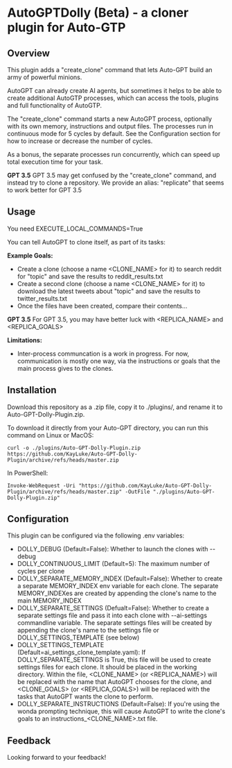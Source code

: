 # AutoGPTDolly (Beta) - a cloner plugin for Auto-GTP

## Overview

This plugin adds a "create_clone" command that lets Auto-GPT build an army of powerful minions.

AutoGPT can already create AI agents, but sometimes it helps to be able to create additional AutoGTP processes, which can access the tools, plugins and full functionality of AutoGTP.

The "create_clone" command starts a new AutoGPT process, optionally with its own memory, instructions and output files. The processes run in continuous mode for 5 cycles by default. See the Configuration section for how to increase or decrease the number of cycles.

As a bonus, the separate processes run concurrently, which can speed up total execution time for your task.

**GPT 3.5**
GPT 3.5 may get confused by the "create_clone" command, and instead try to clone a repository. We provide an alias: "replicate" that seems to work better for GPT 3.5

## Usage

You need EXECUTE_LOCAL_COMMANDS=True

You can tell AutoGPT to clone itself, as part of its tasks:

**Example Goals:**
- Create a clone (choose a name <CLONE_NAME> for it) to search reddit for "topic" and save the results to reddit_results.txt
- Create a second clone (choose a name <CLONE_NAME> for it) to download the latest tweets about "topic" and save the results to twitter_results.txt
- Once the files have been created, compare their contents...

**GPT 3.5**
For GPT 3.5, you may have better luck with <REPLICA_NAME> and <REPLICA_GOALS> 

**Limitations:**
- Inter-process communcation is a work in progress. For now, communication is mostly one way, via the instructions or goals that the main process gives to the clones.

## Installation

Download this repository as a .zip file, copy it to ./plugins/, and rename it to Auto-GPT-Dolly-Plugin.zip.

To download it directly from your Auto-GPT directory, you can run this command on Linux or MacOS:

```
curl -o ./plugins/Auto-GPT-Dolly-Plugin.zip https://github.com/KayLuke/Auto-GPT-Dolly-Plugin/archive/refs/heads/master.zip
```

In PowerShell:

```
Invoke-WebRequest -Uri "https://github.com/KayLuke/Auto-GPT-Dolly-Plugin/archive/refs/heads/master.zip" -OutFile "./plugins/Auto-GPT-Dolly-Plugin.zip"
```

## Configuration

This plugin can be configured via the following .env variables:

- DOLLY_DEBUG (Default=False): Whether to launch the clones with --debug
- DOLLY_CONTINUOUS_LIMIT (Default=5): The maximum number of cycles per clone
- DOLLY_SEPARATE_MEMORY_INDEX (Default=False): Whether to create a separate MEMORY_INDEX env variable for each clone. The separate MEMORY_INDEXes are created by appending the clone's name to the main MEMORY_INDEX 
- DOLLY_SEPARATE_SETTINGS (Defualt=False): Whether to create a separate settings file and pass it into each clone with --ai-settings commandline variable. The separate settings files will be created by appending the clone's name to the settings file or DOLLY_SETTINGS_TEMPLATE (see below)
- DOLLY_SETTINGS_TEMPLATE (Default=ai_settings_clone_template.yaml): If DOLLY_SEPARATE_SETTINGS is True, this file will be used to create settings files for each clone. It should be placed in the working directory. Within the file, <CLONE_NAME> (or <REPLICA_NAME>) will be replaced with the name that AutoGPT chooses for the clone, and <CLONE_GOALS> (or <REPLICA_GOALS>) will be replaced with the tasks that AutoGPT wants the clone to perform.
- DOLLY_SEPARATE_INSTRUCTIONS (Default=False): If you're using the wonda prompting technique, this will cause AutoGPT to write the clone's goals to an instructions_<CLONE_NAME>.txt file.


## Feedback

Looking forward to your feedback!